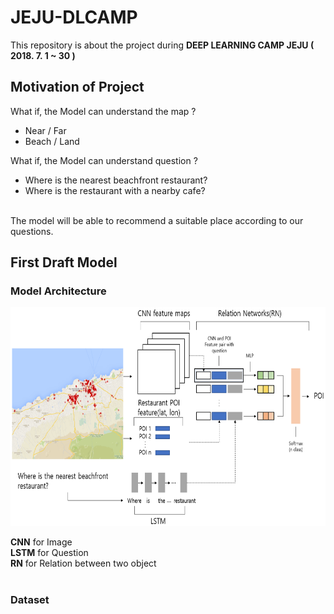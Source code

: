# JEJU-DLCAMP

This repository is about the project during **DEEP LEARNING CAMP JEJU ( 2018. 7. 1 ~ 30 )**

## Motivation of Project

What if, the Model can understand the map ?
  * Near / Far
  * Beach / Land
  
  
What if, the Model can understand question ?
  * Where is the nearest beachfront restaurant?
  * Where is the restaurant with a nearby cafe?
  
<br/>
The model will be able to recommend a suitable place according to our questions.

## First Draft Model

### Model Architecture
<p align="center">
    <img src="Figure/first_model.png" height="350"/>
</p>

**CNN** for Image<br/>
**LSTM** for Question<br/>
**RN** for Relation between two object<br/><br/>

### Dataset
